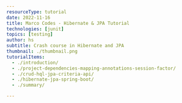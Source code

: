 ```yaml
---
resourceType: tutorial
date: 2022-11-16
title: Marco Codes - Hibernate & JPA Tutorial
technologies: [junit]
topics: [testing]
author: hs
subtitle: Crash course in Hibernate and JPA
thumbnail: ./thumbnail.png
tutorialItems:
  - ./introduction/
  - ./project-dependencies-mapping-annotations-session-factor/
  - ./crud-hql-jpa-criteria-api/
  - ./hibernate-jpa-spring-boot/
  - ./summary/

---
```

